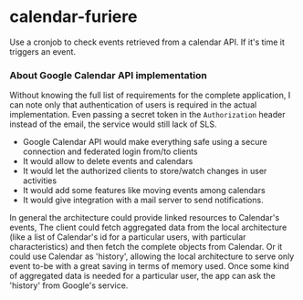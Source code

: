 # calendar-furiere

Use a cronjob to check events retrieved from a calendar API. If it's time it triggers an event.


### About Google Calendar API implementation
Without knowing the full list of requirements for the complete application, I can note only that authentication of users is required
in the actual implementation. Even passing a secret token in the `Authorization` header instead of the email, the service would still lack of SLS. 
* Google Calendar API would make everything safe using a secure connection and federated login from/to clients
* It would allow to delete events and calendars
* It would let the authorized clients to store/watch changes in user activities 
* It would add some features like moving events among calendars
* It would give integration with a mail server to send notifications.

In general the architecture could provide linked resources to Calendar's events, The client could fetch aggregated data from
the local architecture (like a list of Calendar's id for a particular users, with particular characteristics) and then fetch the complete objects from Calendar.
Or it could use Calendar as 'history', allowing the local architecture to serve only event to-be with a great saving in terms
of memory used. Once some kind of aggregated data is needed for a particular user, the app can ask the 'history' from Google's service.